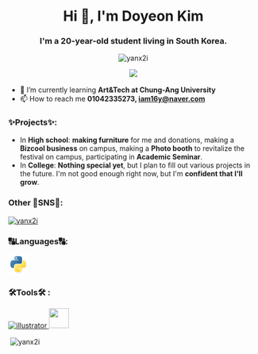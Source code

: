 <h1 align="center">Hi 👋, I'm Doyeon Kim</h1>
<h3 align="center">I'm a 20-year-old student living in South Korea.</h3>

<p align="center"> <img src="https://komarev.com/ghpvc/?username=yanx2i&label=Profile%20views&color=0b3493&style=flat" alt="yanx2i" /> </p>

<p align="center"> <img src="https://capsule-render.vercel.app/api?type=venom&color=auto&text=YANNI">

- 🌱 I’m currently learning **Art&Tech at Chung-Ang University**
- 📫 How to reach me **01042335273, iam16y@naver.com**


<h3 align="left">✨Projects✨:</h3>
<p align="left">
  
- In **High school**: **making furniture** for me and donations, making a **Bizcool business** on campus, making a **Photo booth** to revitalize the festival on campus, participating in **Academic Seminar**.
- In **College**: **Nothing special yet**, but I plan to fill out various projects in the future. I'm not good enough right now, but I'm **confident that I'll grow**.

<h3 align="left">Other 📱SNS📲:</h3>
<p align="left">
<a href="https://instagram.com/yanx2i" target="blank"><img align="center" src="https://raw.githubusercontent.com/rahuldkjain/github-profile-readme-generator/master/src/images/icons/Social/instagram.svg" alt="yanx2i" height="30" width="40" /></a>
</p>


<h3 align="left">🔠Languages🔠:</h3>
<a href="https://www.python.org" target="_blank" rel="noreferrer"> <img src="https://raw.githubusercontent.com/devicons/devicon/master/icons/python/python-original.svg" alt="python" width="40" height="40"/> </a> </p>


<h3 align="left">🛠Tools🛠 :</h3>
<p align="left"> <a href="https://www.adobe.com/in/products/illustrator.html" target="_blank" rel="noreferrer"> <img src="https://www.vectorlogo.zone/logos/adobe_illustrator/adobe_illustrator-icon.svg" alt="illustrator" width="40" height="40"/> </a> <a href="https://www.photoshop.com/en" target="_blank" rel="noreferrer"> <img src="https://www.adobe.com/content/dam/acom/one-console/icons_rebrand/ps_appicon.svg" width="40" height="40"/> </a> 
  
<p>&nbsp;<img align="center" src="https://github-readme-stats.vercel.app/api?username=yanx2i&show_icons=true&title_color=e0d4ae&text_color=93a0d2&bg_color=b8a1a5&locale=en" alt="yanx2i" /></p>
